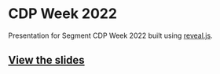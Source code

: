 # CDP Week 2022

Presentation for Segment CDP Week 2022 built using [reveal.js](https://revealjs.com/).

## [View the slides](https://hmedney-segment.github.io/cdp-week/)


